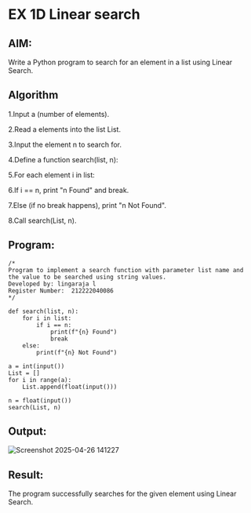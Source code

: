 # EX 1D Linear search
## AIM:
Write a Python program to search for an element in a list using Linear Search.
## Algorithm
1.Input a (number of elements).

2.Read a elements into the list List.

3.Input the element n to search for.

4.Define a function search(list, n):

5.For each element i in list:

6.If i == n, print "n Found" and break.

7.Else (if no break happens), print "n Not Found".

8.Call search(List, n). 

## Program:
```
/*
Program to implement a search function with parameter list name and the value to be searched using string values.
Developed by: lingaraja l
Register Number:  212222040086
*/
```
```
def search(list, n):
    for i in list:
        if i == n:
            print(f"{n} Found")
            break
    else:
        print(f"{n} Not Found")

a = int(input())
List = []
for i in range(a):
    List.append(float(input()))

n = float(input())
search(List, n)

```

## Output:

![Screenshot 2025-04-26 141227](https://github.com/user-attachments/assets/552c1f0a-85d5-4c0d-895e-d148c004447c)


## Result:
The program successfully searches for the given element using Linear Search.
